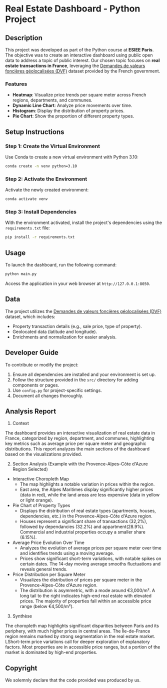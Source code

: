 # Real Estate Dashboard - Python Project

## Description
This project was developed as part of the Python course at **ESIEE Paris**. The objective was to create an interactive dashboard using public open data to address a topic of public interest. Our chosen topic focuses on **real estate transactions in France**, leveraging the [Demandes de valeurs foncières géolocalisées (DVF)](https://www.data.gouv.fr/fr/datasets/demandes-de-valeurs-foncieres-geolocalisees/) dataset provided by the French government. 

### Features
- **Heatmap**: Visualize price trends per square meter across French regions, departments, and communes.
- **Dynamic Line Chart**: Analyze price movements over time.
- **Histogram**: Display the distribution of property prices.
- **Pie Chart**: Show the proportion of different property types.

## Setup Instructions

### Step 1: Create the Virtual Environment
Use Conda to create a new virtual environment with Python 3.10:

```bash
conda create -n venv python=3.10
```

### Step 2: Activate the Environment
Activate the newly created environment:

```bash
conda activate venv
```

### Step 3: Install Dependencies
With the environment activated, install the project's dependencies using the `requirements.txt` file:

```bash
pip install -r requirements.txt
```

## Usage
To launch the dashboard, run the following command:

```bash
python main.py
```

Access the application in your web browser at `http://127.0.0.1:8050`.

## Data
The project utilizes the [Demandes de valeurs foncières géolocalisées (DVF)](https://www.data.gouv.fr/fr/datasets/demandes-de-valeurs-foncieres-geolocalisees/) dataset, which includes:
- Property transaction details (e.g., sale price, type of property).
- Geolocated data (latitude and longitude).
- Enrichments and normalization for easier analysis.

## Developer Guide
To contribute or modify the project:
1. Ensure all dependencies are installed and your environment is set up.
2. Follow the structure provided in the `src/` directory for adding components or pages.
3. Use `config.py` for project-specific settings.
4. Document all changes thoroughly.

## Analysis Report
1. Context

The dashboard provides an interactive visualization of real estate data in France, categorized by region, department, and communes, highlighting key metrics such as average price per square meter and geographic distributions. This report analyzes the main sections of the dashboard based on the visualizations provided.

2. Section Analysis (Example with the Provence-Alpes-Côte d'Azure Region Selected)

- Interactive Choropleth Map 
  - The map highlights a notable variation in prices within the region. 
  - East area, the Alpes Maritimes display significantly higher prices (data in red), while the land areas are less expensive (data in yellow or light orange).
- Pie Chart of Property Types
  - Displays the distribution of real estate types (apartments, houses, dependencies, etc.) in the Provence-Alpes-Côte d'Azure region.
  - Houses represent a significant share of transactions (32,2%), followed by dependancies (32.2%) and appartment(28.9%). Commercial and industrial properties occupy a smaller share (6.15%).
- Average Price Evolution Over Time
  - Analyzes the evolution of average prices per square meter over time and identifies trends using a moving average.
  - Prices show significant short-term variations, with notable spikes on certain dates. The 14-day moving average smooths fluctuations and reveals general trends. 
- Price Distribution per Square Meter
  - Visualizes the distribution of prices per square meter in the  Provence-Alpes-Côte d'Azure region.
  - The distribution is asymmetric, with a mode around €3,000/m². A long tail to the right indicates high-end real estate with elevated prices. The majority of properties fall within an accessible price range (below €4,500/m²).

3. Synthèse

The choropleth map highlights significant disparities between Paris and its periphery, with much higher prices in central areas.
The Île-de-France region remains marked by strong segmentation in the real estate market.
LShort-term price variations call for deeper exploration of explanatory factors.
Most properties are in accessible price ranges, but a portion of the market is dominated by high-end properties.



## Copyright
We solemnly declare that the code provided was produced by us.
